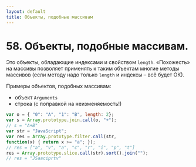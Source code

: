 ```yaml
---
layout: default
title: Объекты, подобные массивам
---
```


# 58. Объекты, подобные массивам.

Это объекты, обладающие индексами и свойством `length`. «Похожесть» на массивы позволяет применять к таким объектам многие методы массивов (если методу надо только `length` и индексы – всё будет ОК).

Примеры объектов, подобных массивам:

* объект `Arguments`
* строка (с поправкой на неизменяемость!)

```javascript
var o = { "0": "A", "1": "B", length: 2};
var s = Array.prototype.join.call(o, "+");
// s = "A+B"
var str = "JavaScript";
var res = Array.prototype.filter.call(str,
function(x) { return x >= "a"; });
// res = ["a", "v", "a", "c", "r", "i", "p", "t"]
res = Array.prototype.slice.call(str).sort().join("");
// res = "JSaaciprtv"
```